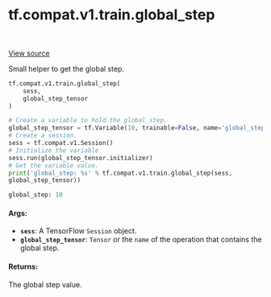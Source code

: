 <div itemscope itemtype="http://developers.google.com/ReferenceObject">
<meta itemprop="name" content="tf.compat.v1.train.global_step" />
<meta itemprop="path" content="Stable" />
</div>

# tf.compat.v1.train.global_step

<!-- Insert buttons -->

<table class="tfo-notebook-buttons tfo-api" align="left">
</table>

<a target="_blank" href="/code/stable/tensorflow/python/training/training_util.py">View source</a>



<!-- Start diff -->
Small helper to get the global step.

``` python
tf.compat.v1.train.global_step(
    sess,
    global_step_tensor
)
```



<!-- Placeholder for "Used in" -->

```python
# Create a variable to hold the global_step.
global_step_tensor = tf.Variable(10, trainable=False, name='global_step')
# Create a session.
sess = tf.compat.v1.Session()
# Initialize the variable
sess.run(global_step_tensor.initializer)
# Get the variable value.
print('global_step: %s' % tf.compat.v1.train.global_step(sess,
global_step_tensor))

global_step: 10
```

#### Args:


* <b>`sess`</b>: A TensorFlow `Session` object.
* <b>`global_step_tensor`</b>:  `Tensor` or the `name` of the operation that contains
  the global step.


#### Returns:

The global step value.

